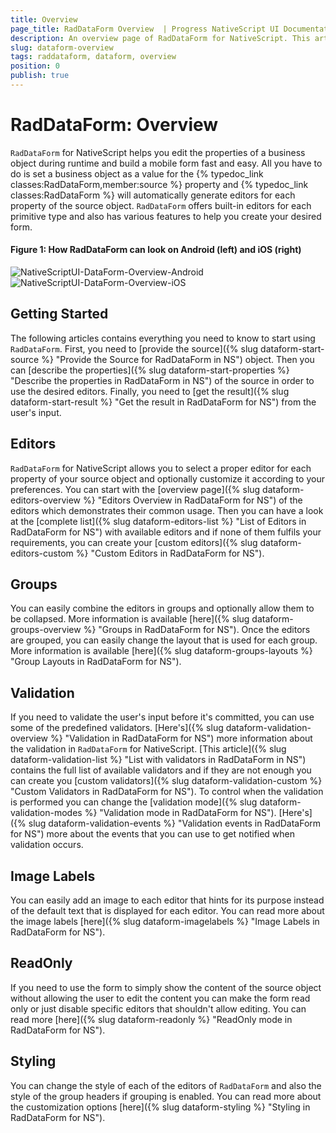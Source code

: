 ```yaml
---
title: Overview
page_title: RadDataForm Overview  | Progress NativeScript UI Documentation
description: An overview page of RadDataForm for NativeScript. This article explains the most important things you need to know before using RadDataForm.
slug: dataform-overview
tags: raddataform, dataform, overview
position: 0
publish: true
---
```


# RadDataForm: Overview

`RadDataForm` for NativeScript helps you edit the properties of a business object during runtime and build a mobile form fast and easy. All you have to do is set a business object as a value for the {% typedoc_link classes:RadDataForm,member:source %} property and {% typedoc_link classes:RadDataForm %} will automatically generate editors for each property of the source object. `RadDataForm` offers built-in editors for each primitive type and also has various features to help you create your desired form.

#### Figure 1: How RadDataForm can look on Android (left) and iOS (right)

![NativeScriptUI-DataForm-Overview-Android](/controls/NativeScript/DataForm/images/dataform-overview-android.png "Overview of DataForm in Android") ![NativeScriptUI-DataForm-Overview-iOS](/controls/NativeScript/DataForm/images/dataform-overview-ios.png "Overview of DataForm in iOS")

## Getting Started

The following articles contains everything you need to know to start using `RadDataForm`. First, you need to [provide the source]({% slug dataform-start-source %} "Provide the Source for RadDataForm in NS") object. Then you can [describe the properties]({% slug dataform-start-properties %} "Describe the properties in RadDataForm in NS") of the source in order to use the desired editors. Finally, you need to [get the result]({% slug dataform-start-result %} "Get the result in RadDataForm for NS") from the user's input.

## Editors

`RadDataForm` for NativeScript allows you to select a proper editor for each property of your source object and optionally customize it according to your preferences. You can start with the [overview page]({% slug dataform-editors-overview %} "Editors Overview in RadDataForm for NS") of the editors which demonstrates their common usage. Then you can have a look at the [complete list]({% slug dataform-editors-list %} "List of Editors in RadDataForm for NS") with available editors and if none of them fulfils your requirements, you can create your [custom editors]({% slug dataform-editors-custom %} "Custom Editors in RadDataForm for NS").

## Groups

You can easily combine the editors in groups and optionally allow them to be collapsed. More information is available [here]({% slug dataform-groups-overview %} "Groups in RadDataForm for NS"). Once the editors are grouped, you can easily change the layout that is used for each group. More information is available [here]({% slug dataform-groups-layouts %} "Group Layouts in RadDataForm for NS").

## Validation

If you need to validate the user's input before it's committed, you can use some of the predefined validators. [Here's]({% slug dataform-validation-overview %} "Validation in RadDataForm for NS") more information about the validation in `RadDataForm` for NativeScript. [This article]({% slug dataform-validation-list %} "List with validators in RadDataForm in NS") contains the full list of available validators and if they are not enough you can create you [custom validators]({% slug dataform-validation-custom %} "Custom Validators in RadDataForm for NS"). To control when the validation is performed you can change the [validation mode]({% slug dataform-validation-modes %} "Validation mode in RadDataForm for NS"). [Here's]({% slug dataform-validation-events %} "Validation events in RadDataForm for NS") more about the events that you can use to get notified when validation occurs.

## Image Labels

You can easily add an image to each editor that hints for its purpose instead of the default text that is displayed for each editor. You can read more about the image labels [here]({% slug dataform-imagelabels %} "Image Labels in RadDataForm for NS").

## ReadOnly

If you need to use the form to simply show the content of the source object without allowing the user to edit the content you can make the form read only or just disable specific editors that shouldn't allow editing. You can read more [here]({% slug dataform-readonly %} "ReadOnly mode in RadDataForm for NS").

## Styling

You can change the style of each of the editors of `RadDataForm` and also the style of the group headers if grouping is enabled. You can read more about the customization options [here]({% slug dataform-styling %} "Styling in RadDataForm for NS").

